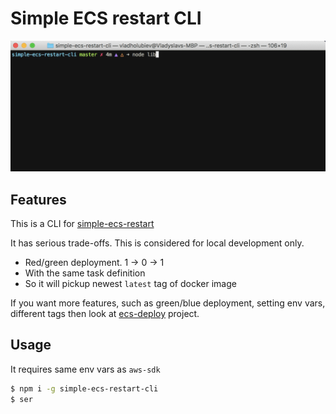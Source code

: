 # Simple ECS restart CLI

![demo](demo.gif)

## Features

This is a CLI for [simple-ecs-restart](https://github.com/vladgolubev/simple-ecs-restart)

It has serious trade-offs. This is considered for local development only.

* Red/green deployment. 1 -> 0 -> 1
* With the same task definition
* So it will pickup newest `latest` tag of docker image

If you want more features, such as green/blue deployment, setting env vars, different tags
then look at [ecs-deploy](https://github.com/fabfuel/ecs-deploy) project.

## Usage

It requires same env vars as `aws-sdk`

```bash
$ npm i -g simple-ecs-restart-cli
$ ser
```

